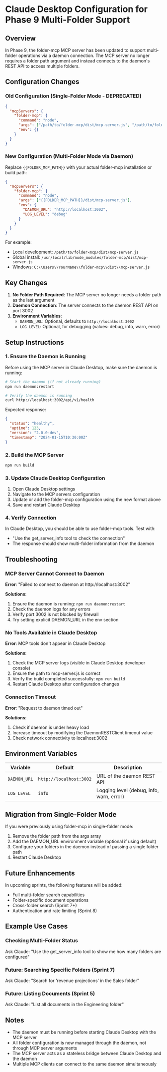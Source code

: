 # Claude Desktop Configuration for Phase 9 Multi-Folder Support

## Overview

In Phase 9, the folder-mcp MCP server has been updated to support multi-folder operations via a daemon connection. The MCP server no longer requires a folder path argument and instead connects to the daemon's REST API to access multiple folders.

## Configuration Changes

### Old Configuration (Single-Folder Mode - DEPRECATED)
```json
{
  "mcpServers": {
    "folder-mcp": {
      "command": "node",
      "args": ["/path/to/folder-mcp/dist/mcp-server.js", "/path/to/folder"],
      "env": {}
    }
  }
}
```

### New Configuration (Multi-Folder Mode via Daemon)

Replace `{{FOLDER_MCP_PATH}}` with your actual folder-mcp installation or build path:

```json
{
  "mcpServers": {
    "folder-mcp": {
      "command": "node",
      "args": ["{{FOLDER_MCP_PATH}}/dist/mcp-server.js"],
      "env": {
        "DAEMON_URL": "http://localhost:3002",
        "LOG_LEVEL": "debug"
      }
    }
  }
}
```

For example:
- Local development: `/path/to/folder-mcp/dist/mcp-server.js`
- Global install: `/usr/local/lib/node_modules/folder-mcp/dist/mcp-server.js`
- Windows: `C:\\Users\\YourName\\folder-mcp\\dist\\mcp-server.js`

## Key Changes

1. **No Folder Path Required**: The MCP server no longer needs a folder path as the last argument
2. **Daemon Connection**: The server connects to the daemon REST API on port 3002
3. **Environment Variables**: 
   - `DAEMON_URL`: Optional, defaults to `http://localhost:3002`
   - `LOG_LEVEL`: Optional, for debugging (values: debug, info, warn, error)

## Setup Instructions

### 1. Ensure the Daemon is Running

Before using the MCP server in Claude Desktop, make sure the daemon is running:

```bash
# Start the daemon (if not already running)
npm run daemon:restart

# Verify the daemon is running
curl http://localhost:3002/api/v1/health
```

Expected response:
```json
{
  "status": "healthy",
  "uptime": 123,
  "version": "2.0.0-dev",
  "timestamp": "2024-01-15T10:30:00Z"
}
```

### 2. Build the MCP Server

```bash
npm run build
```

### 3. Update Claude Desktop Configuration

1. Open Claude Desktop settings
2. Navigate to the MCP servers configuration
3. Update or add the folder-mcp configuration using the new format above
4. Save and restart Claude Desktop

### 4. Verify Connection

In Claude Desktop, you should be able to use folder-mcp tools. Test with:
- "Use the get_server_info tool to check the connection"
- The response should show multi-folder information from the daemon

## Troubleshooting

### MCP Server Cannot Connect to Daemon

**Error**: "Failed to connect to daemon at http://localhost:3002"

**Solutions**:
1. Ensure the daemon is running: `npm run daemon:restart`
2. Check the daemon logs for any errors
3. Verify port 3002 is not blocked by firewall
4. Try setting explicit DAEMON_URL in the env section

### No Tools Available in Claude Desktop

**Error**: MCP tools don't appear in Claude Desktop

**Solutions**:
1. Check the MCP server logs (visible in Claude Desktop developer console)
2. Ensure the path to mcp-server.js is correct
3. Verify the build completed successfully: `npm run build`
4. Restart Claude Desktop after configuration changes

### Connection Timeout

**Error**: "Request to daemon timed out"

**Solutions**:
1. Check if daemon is under heavy load
2. Increase timeout by modifying the DaemonRESTClient timeout value
3. Check network connectivity to localhost:3002

## Environment Variables

| Variable | Default | Description |
|----------|---------|-------------|
| `DAEMON_URL` | `http://localhost:3002` | URL of the daemon REST API |
| `LOG_LEVEL` | `info` | Logging level (debug, info, warn, error) |

## Migration from Single-Folder Mode

If you were previously using folder-mcp in single-folder mode:

1. Remove the folder path from the args array
2. Add the DAEMON_URL environment variable (optional if using default)
3. Configure your folders in the daemon instead of passing a single folder path
4. Restart Claude Desktop

## Future Enhancements

In upcoming sprints, the following features will be added:
- Full multi-folder search capabilities
- Folder-specific document operations
- Cross-folder search (Sprint 7+)
- Authentication and rate limiting (Sprint 8)

## Example Use Cases

### Checking Multi-Folder Status
Ask Claude: "Use the get_server_info tool to show me how many folders are configured"

### Future: Searching Specific Folders (Sprint 7)
Ask Claude: "Search for 'revenue projections' in the Sales folder"

### Future: Listing Documents (Sprint 5)
Ask Claude: "List all documents in the Engineering folder"

## Notes

- The daemon must be running before starting Claude Desktop with the MCP server
- All folder configuration is now managed through the daemon, not through MCP server arguments
- The MCP server acts as a stateless bridge between Claude Desktop and the daemon
- Multiple MCP clients can connect to the same daemon simultaneously